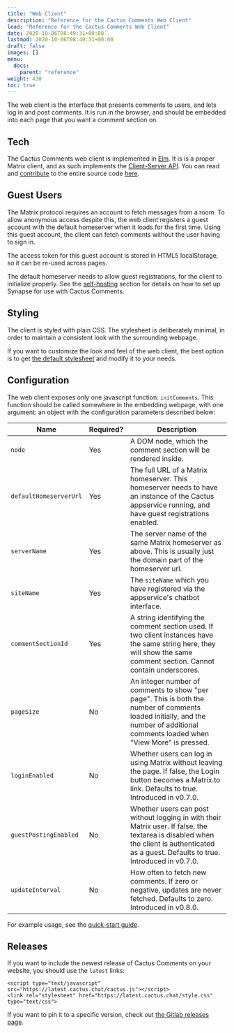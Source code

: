 ```yaml
---
title: "Web Client"
description: "Reference for the Cactus Comments Web Client"
lead: "Reference for the Cactus Comments Web Client"
date: 2020-10-06T08:49:31+00:00
lastmod: 2020-10-06T08:49:31+00:00
draft: false
images: []
menu:
  docs:
    parent: "reference"
weight: 430
toc: true
---
```


The web client is the interface that presents comments to users, and lets log in and post comments.
It is run in the browser, and should be embedded into each page that you want a comment section on.

## Tech

The Cactus Comments web client is implemented in [Elm](https://elm-lang.org/).
It is is a proper Matrix client, and as such implements the [Client-Server API](https://matrix.org/docs/spec/client_server/r0.6.1).
You can read and
[contribute](../../community/contribute/) to the entire source code
[here](https://gitlab.com/cactus-comments/cactus-appservice).


## Guest Users

The Matrix protocol requires an account to fetch messages from a room.
To allow anonymous access despite this, the web client registers a guest account with the default homeserver when it loads for the first time.
Using this guest account, the client can fetch comments without the user having to sign in.

The access token for this guest account is stored in HTML5 localStorage, so it can be re-used across pages.

The default homeserver needs to allow guest registrations, for the client to initialize properly.
See the [self-hosting](../../self-hosting/howto) section for details on how to set up Synapse for use with Cactus Comments.


## Styling

The client is styled with plain CSS.
The stylesheet is deliberately minimal, in order to maintain a consistent look with the surrounding webpage.

If you want to customize the look and feel of the web client, the best option is to get [the default stylesheet](https://gitlab.com/cactus-comments/cactus-client/-/blob/main/src/style.css) and modify it to your needs.


## Configuration

The web client exposes only one javascript function: `initComments`.
This function should be called somewhere in the embedding webpage, with one argument: an object with the configuration parameters described below:

| Name                      | Required?   | Description                                                                                                                                                                      |
| ------------------------- | ----------- | -------------------------------------------------------------------------------------------------------------------------------------------------------------------------------- |
| `node`                    | Yes         | A DOM node, which the comment section will be rendered inside.                                                                                                                   |
| `defaultHomeserverUrl`    | Yes         | The full URL of a Matrix homeserver. This homeserver needs to have an instance of the Cactus appservice running, and have guest registrations enabled.                           |
| `serverName`              | Yes         | The server name of the same Matrix homeserver as above. This is usually just the domain part of the  homeserver url.
| `siteName`                | Yes         | The `siteName` which you have registered via the appservice's chatbot interface.
| `commentSectionId`        | Yes         | A string identifying the comment section used. If two client instances have the same string here, they will show the same comment section. Cannot contain underscores.
| `pageSize`                | No          | An integer number of comments to show "per page". This is both the number of comments loaded initially, and the number of additional comments loaded when "View More" is pressed.
| `loginEnabled`            | No          | Whether users can log in using Matrix without leaving the page. If false, the Login button becomes a Matrix.to link. Defaults to true. Introduced in v0.7.0.
| `guestPostingEnabled`     | No          | Whether users can post without logging in with their Matrix user. If false, the textarea is disabled when the client is authenticated as a guest. Defaults to true. Introduced in v0.7.0.
| `updateInterval`          | No          | How often to fetch new comments. If zero or negative, updates are never fetched. Defaults to zero. Introduced in v0.8.0.

For example usage, see the [quick-start guide](../../getting-started/quick-start).


## Releases

If you want to include the newest release of Cactus Comments on your website,
you should use the `latest` links:

```
<script type="text/javascript" src="https://latest.cactus.chat/cactus.js"></script>
<link rel="stylesheet" href="https://latest.cactus.chat/style.css" type="text/css">
```

If you want to pin it to a specific version, check out [the Gitlab releases
page](https://gitlab.com/cactus-comments/cactus-client/-/releases).
